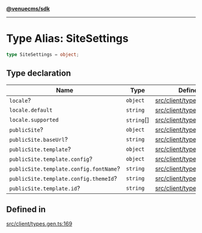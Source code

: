 [**@venuecms/sdk**](../Index.md)

***

# Type Alias: SiteSettings

```ts
type SiteSettings = object;
```

## Type declaration

| Name | Type | Defined in |
| ------ | ------ | ------ |
| `locale`? | `object` | [src/client/types.gen.ts:170](https://github.com/venuecms/sdk/blob/5ae39368afca7845a7db783bc57e3aef70f1be64/src/client/types.gen.ts#L170) |
| `locale.default` | `string` | [src/client/types.gen.ts:171](https://github.com/venuecms/sdk/blob/5ae39368afca7845a7db783bc57e3aef70f1be64/src/client/types.gen.ts#L171) |
| `locale.supported` | `string`[] | [src/client/types.gen.ts:172](https://github.com/venuecms/sdk/blob/5ae39368afca7845a7db783bc57e3aef70f1be64/src/client/types.gen.ts#L172) |
| `publicSite`? | `object` | [src/client/types.gen.ts:174](https://github.com/venuecms/sdk/blob/5ae39368afca7845a7db783bc57e3aef70f1be64/src/client/types.gen.ts#L174) |
| `publicSite.baseUrl`? | `string` | [src/client/types.gen.ts:175](https://github.com/venuecms/sdk/blob/5ae39368afca7845a7db783bc57e3aef70f1be64/src/client/types.gen.ts#L175) |
| `publicSite.template`? | `object` | [src/client/types.gen.ts:176](https://github.com/venuecms/sdk/blob/5ae39368afca7845a7db783bc57e3aef70f1be64/src/client/types.gen.ts#L176) |
| `publicSite.template.config`? | `object` | [src/client/types.gen.ts:178](https://github.com/venuecms/sdk/blob/5ae39368afca7845a7db783bc57e3aef70f1be64/src/client/types.gen.ts#L178) |
| `publicSite.template.config.fontName`? | `string` | [src/client/types.gen.ts:180](https://github.com/venuecms/sdk/blob/5ae39368afca7845a7db783bc57e3aef70f1be64/src/client/types.gen.ts#L180) |
| `publicSite.template.config.themeId`? | `string` | [src/client/types.gen.ts:179](https://github.com/venuecms/sdk/blob/5ae39368afca7845a7db783bc57e3aef70f1be64/src/client/types.gen.ts#L179) |
| `publicSite.template.id`? | `string` | [src/client/types.gen.ts:177](https://github.com/venuecms/sdk/blob/5ae39368afca7845a7db783bc57e3aef70f1be64/src/client/types.gen.ts#L177) |

## Defined in

[src/client/types.gen.ts:169](https://github.com/venuecms/sdk/blob/5ae39368afca7845a7db783bc57e3aef70f1be64/src/client/types.gen.ts#L169)
